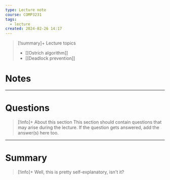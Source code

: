 ```yaml
---
type: Lecture note
course: COMP3231
tags:
  - lecture
created: 2024-02-26 14:17
---
```

> [!summary]+ Lecture topics
> - [[Ostrich algorithm]]
> - [[Deadlock prevention]]

# Notes

--- 
# Questions

> [!info]+ About this section
> This section should contain questions that may arise during the lecture. If the question gets answered, add the answer(s) here too.


--- 
# Summary

> [!info]+
> Well, this is pretty self-explanatory, isn't it?
